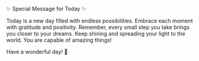 ✨ Special Message for Today ✨

Today is a new day filled with endless possibilities. Embrace each moment with gratitude and positivity. Remember, every small step you take brings you closer to your dreams. Keep shining and spreading your light to the world. You are capable of amazing things!

Have a wonderful day! 🌟